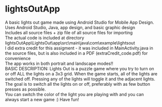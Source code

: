 # lightsOutApp
A basic lights out game made using Android Studio for Mobile App Design.  
Uses Android Studio, Java, app design, and basic graphic design  
Includes all source files + zip file of all source files for importing  
The actual code is included at directory lightsOutApp\LightsOut\app\src\main\java\com\example\lightsout  
I did extra credit for this assigment - it was included in MainActivity.java in the source files, but is also included in a PDF (extraCredit_code.pdf) for convenience  
The app works in both portrait and landscape modes!!  
BASIC DESCRIPTION: Lights Out is a puzzle game where you try to turn on or off ALL the lights on a 3x3 grid. When the game starts, all of the lights are switched off. Pressing any of the lights will toggle it and the adjacent lights. The goal is to switch all the lights on or off, preferably with as few button presses as possible.  
You can switch the color of the light you are playing with and you can always start a new game :) Have fun!  
